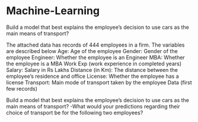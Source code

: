 # Machine-Learning
Build a model that best explains the employee’s decision to use cars as the main means of transport?


The attached data has records of 444 employees in a firm. The variables are described below
Age: Age of the employee
Gender: Gender of the employee
Engineer: Whether the employee is an Engineer
MBA: Whether the employee is a MBA
Work Exp (work experience in completed years)
Salary: Salary in Rs Lakhs
Distance (in Km): The distance between the employee’s residence and office
License: Whether the employee has a license
Transport: Main mode of transport taken by the employee
Data (first few records)

Build a model that best explains the employee’s decision to use cars as the main means of transport?
-What would your predictions regarding their choice of transport be for the following two employees?
